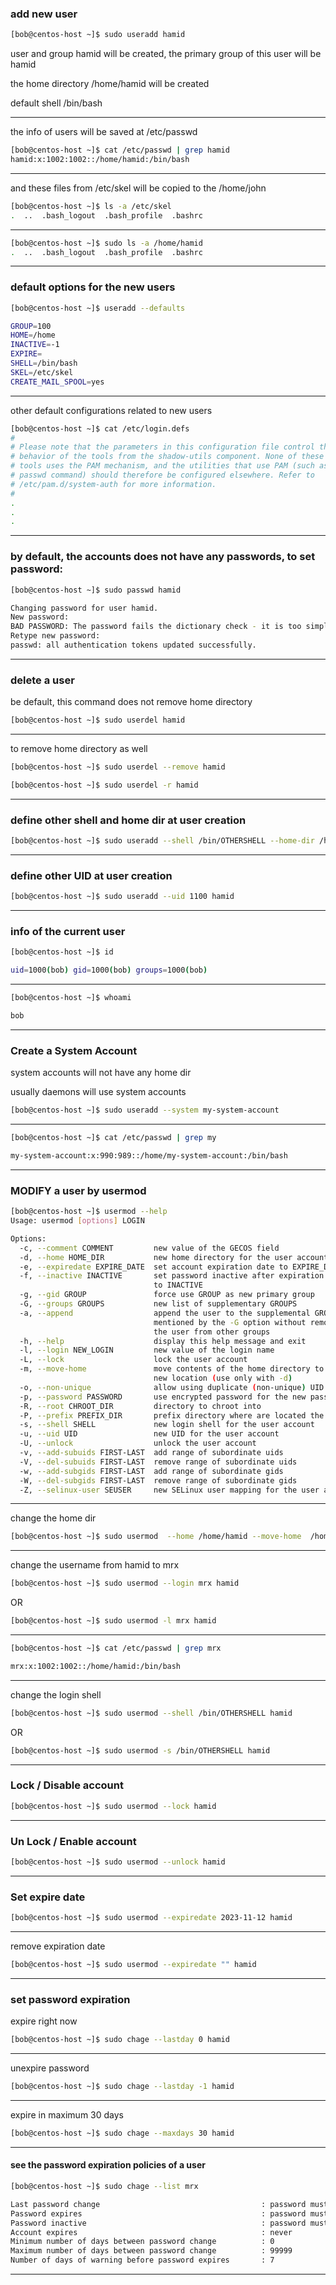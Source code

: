 

### add new user

```bash
[bob@centos-host ~]$ sudo useradd hamid
```

user and group hamid will be created, the primary group of this user will be hamid

the home directory /home/hamid will be created

 default shell /bin/bash
 
 

________________________________________________________________________________________________


the info of users will be saved at /etc/passwd

```bash
[bob@centos-host ~]$ cat /etc/passwd | grep hamid
hamid:x:1002:1002::/home/hamid:/bin/bash
```

________________________________________________________________________________________________


and these files from /etc/skel will be copied to the /home/john

```bash
[bob@centos-host ~]$ ls -a /etc/skel
.  ..  .bash_logout  .bash_profile  .bashrc
```

________________________________________________________________________________________________




```bash
[bob@centos-host ~]$ sudo ls -a /home/hamid
.  ..  .bash_logout  .bash_profile  .bashrc
```

________________________________________________________________________________________________


### default options for the new users

```bash
[bob@centos-host ~]$ useradd --defaults

GROUP=100
HOME=/home
INACTIVE=-1
EXPIRE=
SHELL=/bin/bash
SKEL=/etc/skel
CREATE_MAIL_SPOOL=yes
```

________________________________________________________________________________________________


other default configurations related to new users


```bash
[bob@centos-host ~]$ cat /etc/login.defs 
#
# Please note that the parameters in this configuration file control the
# behavior of the tools from the shadow-utils component. None of these
# tools uses the PAM mechanism, and the utilities that use PAM (such as the
# passwd command) should therefore be configured elsewhere. Refer to
# /etc/pam.d/system-auth for more information.
#
.
.
.
```

________________________________________________________________________________________________


### by default, the accounts does not have any passwords, to set password:

```bash
[bob@centos-host ~]$ sudo passwd hamid

Changing password for user hamid.
New password: 
BAD PASSWORD: The password fails the dictionary check - it is too simplistic/systematic
Retype new password: 
passwd: all authentication tokens updated successfully.
```

________________________________________________________________________________________________


### delete a user

be default, this command does not remove home directory

```bash
[bob@centos-host ~]$ sudo userdel hamid
```

________________________________________________________________________________________________


to remove home directory as well

```bash
[bob@centos-host ~]$ sudo userdel --remove hamid
```

```bash
[bob@centos-host ~]$ sudo userdel -r hamid
```

________________________________________________________________________________________________


### define other shell and home dir at user creation

```bash
[bob@centos-host ~]$ sudo useradd --shell /bin/OTHERSHELL --home-dir /home/OTHERDIR hamid
```

________________________________________________________________________________________________


### define other UID at user creation

```bash
[bob@centos-host ~]$ sudo useradd --uid 1100 hamid
```

________________________________________________________________________________________________


### info of the current user

```bash
[bob@centos-host ~]$ id

uid=1000(bob) gid=1000(bob) groups=1000(bob)
```

________________________________________________________________________________________________




```bash
[bob@centos-host ~]$ whoami

bob
```

________________________________________________________________________________________________


### Create a System Account


system accounts will not have any home dir

usually daemons will use system accounts
 

```bash
[bob@centos-host ~]$ sudo useradd --system my-system-account
```

________________________________________________________________________________________________




```bash
[bob@centos-host ~]$ cat /etc/passwd | grep my

my-system-account:x:990:989::/home/my-system-account:/bin/bash
```

________________________________________________________________________________________________


### MODIFY a user by usermod

```bash
[bob@centos-host ~]$ usermod --help
Usage: usermod [options] LOGIN

Options:
  -c, --comment COMMENT         new value of the GECOS field
  -d, --home HOME_DIR           new home directory for the user account
  -e, --expiredate EXPIRE_DATE  set account expiration date to EXPIRE_DATE
  -f, --inactive INACTIVE       set password inactive after expiration
                                to INACTIVE
  -g, --gid GROUP               force use GROUP as new primary group
  -G, --groups GROUPS           new list of supplementary GROUPS
  -a, --append                  append the user to the supplemental GROUPS
                                mentioned by the -G option without removing
                                the user from other groups
  -h, --help                    display this help message and exit
  -l, --login NEW_LOGIN         new value of the login name
  -L, --lock                    lock the user account
  -m, --move-home               move contents of the home directory to the
                                new location (use only with -d)
  -o, --non-unique              allow using duplicate (non-unique) UID
  -p, --password PASSWORD       use encrypted password for the new password
  -R, --root CHROOT_DIR         directory to chroot into
  -P, --prefix PREFIX_DIR       prefix directory where are located the /etc/* files
  -s, --shell SHELL             new login shell for the user account
  -u, --uid UID                 new UID for the user account
  -U, --unlock                  unlock the user account
  -v, --add-subuids FIRST-LAST  add range of subordinate uids
  -V, --del-subuids FIRST-LAST  remove range of subordinate uids
  -w, --add-subgids FIRST-LAST  add range of subordinate gids
  -W, --del-subgids FIRST-LAST  remove range of subordinate gids
  -Z, --selinux-user SEUSER     new SELinux user mapping for the user account
```

________________________________________________________________________________________________


change the home dir

```bash
[bob@centos-host ~]$ sudo usermod  --home /home/hamid --move-home  /home/OTHERDIR hamid
```

________________________________________________________________________________________________


change the username from hamid to mrx

```bash
[bob@centos-host ~]$ sudo usermod --login mrx hamid
```

OR



```bash
[bob@centos-host ~]$ sudo usermod -l mrx hamid

```

________________________________________________________________________________________________




```bash
[bob@centos-host ~]$ cat /etc/passwd | grep mrx

mrx:x:1002:1002::/home/hamid:/bin/bash
```

________________________________________________________________________________________________


change the login shell

```bash
[bob@centos-host ~]$ sudo usermod --shell /bin/OTHERSHELL hamid
```

OR



```bash
[bob@centos-host ~]$ sudo usermod -s /bin/OTHERSHELL hamid
```

________________________________________________________________________________________________


### Lock / Disable account

```bash
[bob@centos-host ~]$ sudo usermod --lock hamid
```

________________________________________________________________________________________________



### Un Lock / Enable account

```bash
[bob@centos-host ~]$ sudo usermod --unlock hamid
```

________________________________________________________________________________________________



### Set expire date

```bash
[bob@centos-host ~]$ sudo usermod --expiredate 2023-11-12 hamid
```

________________________________________________________________________________________________


remove expiration date


```bash
[bob@centos-host ~]$ sudo usermod --expiredate "" hamid
```

________________________________________________________________________________________________



### set password expiration


expire right now

```bash
[bob@centos-host ~]$ sudo chage --lastday 0 hamid
```

________________________________________________________________________________________________



unexpire password

```bash
[bob@centos-host ~]$ sudo chage --lastday -1 hamid
```

________________________________________________________________________________________________



expire in maximum 30 days

```bash
[bob@centos-host ~]$ sudo chage --maxdays 30 hamid
```

________________________________________________________________________________________________



#### see the password expiration policies of a user

```bash
[bob@centos-host ~]$ sudo chage --list mrx

Last password change                                    : password must be changed
Password expires                                        : password must be changed
Password inactive                                       : password must be changed
Account expires                                         : never
Minimum number of days between password change          : 0
Maximum number of days between password change          : 99999
Number of days of warning before password expires       : 7
```

________________________________________________________________________________________________
